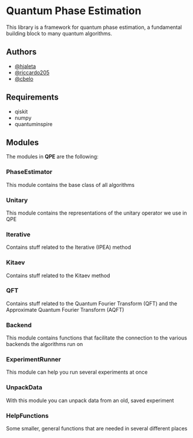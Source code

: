 # Quantum Phase Estimation

This library is a framework for quantum phase estimation, a fundamental building block to many quantum algorithms.


## Authors
- [@hjaleta](https://www.github.com/hjaleta)
- [@riccardo205](https://www.github.com/riccardo205)
- [@cbelo](https://www.github.com/cbelo)

## Requirements
* qiskit
* numpy
* quantuminspire

## Modules

The modules in **QPE** are the following: 

### PhaseEstimator
This module contains the base class of all algorithms

### Unitary
This module contains the representations of the unitary operator we use in QPE

### Iterative
Contains stuff related to the Iterative (IPEA) method

### Kitaev
Contains stuff related to the Kitaev method

### QFT
Contains stuff related to the Quantum Fourier Transform (QFT) and the Approximate Quantum Fourier Transform (AQFT)

### Backend
This module contains functions that facilitate the connection to the various backends the algorithms run on

### ExperimentRunner
This module can help you run several experiments at once

### UnpackData
With this module you can unpack data from an old, saved experiment

### HelpFunctions
Some smaller, general functions that are needed in several different places
